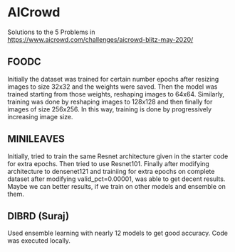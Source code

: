 # AICrowd
Solutions to the 5 Problems in https://www.aicrowd.com/challenges/aicrowd-blitz-may-2020/

## FOODC
Initially the dataset was trained for certain number epochs after resizing images to size 32x32 and the weights were saved.
Then the model was trained starting from those weights, reshaping images to 64x64. Similarly, training was done by reshaping images to 128x128 and then finally for images of size 256x256.
In this way, training is done by progressively increasing image size.


## MINILEAVES
Initially, tried to train the same Resnet architecture given in the starter code for extra epochs. Then tried to use Resnet101. Finally after modifying architecture to densenet121 and trainiing for extra epochs on complete dataset after modifying valid_pct=0.00001, was able to get decent results. Maybe we can better results, if we train on other models and ensemble on them.

## DIBRD (Suraj)
Used ensemble learning with nearly 12 models to get good accuracy. Code was executed locally.
